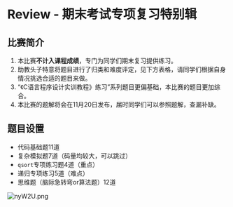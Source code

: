 # Review - 期末考试专项复习特别辑

## 比赛简介

1. 本比赛**不计入课程成绩**，专门为同学们期末复习提供练习。
2. 助教头子特意将题目进行了归类和难度评定，见下方表格，请同学们根据自身情况挑选合适的题目来做。
3. “《C语言程序设计实训教程》练习”系列题目更偏基础，本比赛的题目更加综合。
4. 本比赛的题解将会在11月20日发布，届时同学们可以参照题解，查漏补缺。

## 题目设置

+ 代码基础题11道
+ 复杂模拟题7道（码量均较大，可以跳过）
+ `qsort`专项练习题4道（重点）
+ 递归专项练习5道（难点）
+ 思维题（脑际急转弯or算法题）12道

![nyW2U.png](https://i.imgs.ovh/2023/11/17/nyW2U.png)
